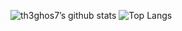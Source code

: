 ![th3ghos7’s github stats](https://github-readme-stats.vercel.app/api?username=th3ghos7&count_private=true&show_icons=true&hide_title=true&hide_border=true&include_all_commits=true)
![Top Langs](https://github-readme-stats.vercel.app/api/top-langs/?username=th3ghos7&layout=compact&langs_count=10&hide_border=true)
